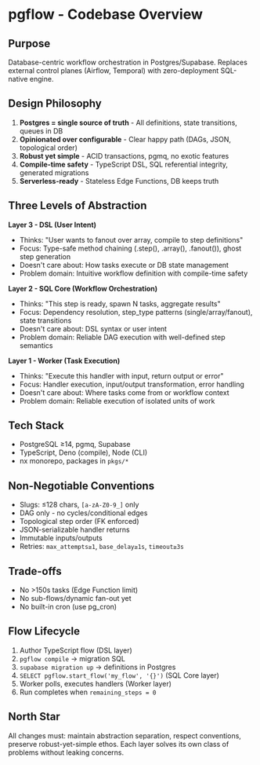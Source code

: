 # pgflow - Codebase Overview

## Purpose
Database-centric workflow orchestration in Postgres/Supabase. Replaces external control planes (Airflow, Temporal) with zero-deployment SQL-native engine.

## Design Philosophy
1. **Postgres = single source of truth** - All definitions, state transitions, queues in DB
2. **Opinionated over configurable** - Clear happy path (DAGs, JSON, topological order)
3. **Robust yet simple** - ACID transactions, pgmq, no exotic features
4. **Compile-time safety** - TypeScript DSL, SQL referential integrity, generated migrations
5. **Serverless-ready** - Stateless Edge Functions, DB keeps truth

## Three Levels of Abstraction

**Layer 3 - DSL (User Intent)**
- Thinks: "User wants to fanout over array, compile to step definitions"
- Focus: Type-safe method chaining (.step(), .array(), .fanout()), ghost step generation
- Doesn't care about: How tasks execute or DB state management
- Problem domain: Intuitive workflow definition with compile-time safety

**Layer 2 - SQL Core (Workflow Orchestration)**
- Thinks: "This step is ready, spawn N tasks, aggregate results"
- Focus: Dependency resolution, step_type patterns (single/array/fanout), state transitions
- Doesn't care about: DSL syntax or user intent
- Problem domain: Reliable DAG execution with well-defined step semantics

**Layer 1 - Worker (Task Execution)**
- Thinks: "Execute this handler with input, return output or error"
- Focus: Handler execution, input/output transformation, error handling
- Doesn't care about: Where tasks come from or workflow context
- Problem domain: Reliable execution of isolated units of work

## Tech Stack
- PostgreSQL ≥14, pgmq, Supabase
- TypeScript, Deno (compile), Node (CLI)
- nx monorepo, packages in `pkgs/*`

## Non-Negotiable Conventions
- Slugs: ≤128 chars, `[a-zA-Z0-9_]` only
- DAG only - no cycles/conditional edges
- Topological step order (FK enforced)
- JSON-serializable handler returns
- Immutable inputs/outputs
- Retries: `max_attempts≥1`, `base_delay≥1s`, `timeout≥3s`

## Trade-offs
- No >150s tasks (Edge Function limit)
- No sub-flows/dynamic fan-out yet
- No built-in cron (use pg_cron)

## Flow Lifecycle
1. Author TypeScript flow (DSL layer)
2. `pgflow compile` → migration SQL
3. `supabase migration up` → definitions in Postgres
4. `SELECT pgflow.start_flow('my_flow', '{}')` (SQL Core layer)
5. Worker polls, executes handlers (Worker layer)
6. Run completes when `remaining_steps = 0`

## North Star
All changes must: maintain abstraction separation, respect conventions, preserve robust-yet-simple ethos. Each layer solves its own class of problems without leaking concerns.
